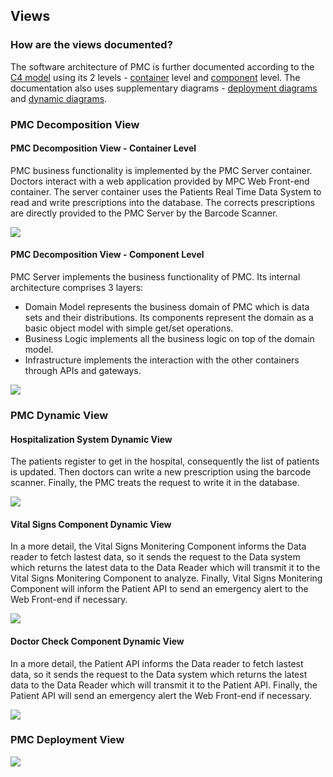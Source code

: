 ## Views

### How are the views documented?

The software architecture of PMC is further documented according to the [C4 model](https://c4model.com/) using its 2 levels - [container](https://c4model.com/#ContainerDiagram) level and [component](https://c4model.com/#ComponentDiagram) level.
The documentation also uses supplementary diagrams - [deployment diagrams](https://c4model.com/#DeploymentDiagram) and [dynamic diagrams](https://c4model.com/#DynamicDiagram).

### PMC Decomposition View
#### PMC Decomposition View - Container Level

PMC business functionality is implemented by the PMC Server container.
Doctors interact with a web application provided by MPC Web Front-end container.
The server container uses the Patients Real Time Data System to read and write prescriptions into the database. The corrects prescriptions are directly provided to the PMC Server by the Barcode Scanner. 


![](embed:PMC_Container_View)

#### PMC Decomposition View - Component Level

PMC Server implements the business functionality of PMC.
Its internal architecture comprises 3 layers:
* Domain Model represents the business domain of PMC which is data sets and their distributions. Its components represent the domain as a basic object model with simple get/set operations.
* Business Logic implements all the business logic on top of the domain model.
* Infrastructure implements the interaction with the other containers through APIs and gateways.

![](embed:PMC_Server_Component_View)

### PMC Dynamic View
#### Hospitalization System Dynamic View

The patients register to get in the hospital, consequently the list of patients is updated. Then doctors can write a new prescription using the barcode scanner. Finally, the PMC treats the request to write it in the database.

![](embed:Hospitalization_System_Dynamic_View)

#### Vital Signs Component Dynamic View
In a more detail, the Vital Signs Monitering Component informs the Data reader to fetch lastest data, so it sends the request to the Data system which returns the latest data to the Data Reader which will transmit it to the Vital Signs Monitering Component to analyze. Finally, Vital Signs Monitering Component will inform the Patient API to send an emergency alert to the Web Front-end if necessary.

![](embed:Vitals_Signs_Component_Dynamic_View)

#### Doctor Check Component Dynamic View
In a more detail, the Patient API informs the Data reader to fetch lastest data, so it sends the request to the Data system which returns the latest data to the Data Reader which will transmit it to the Patient API. Finally, the Patient API will send an emergency alert the Web Front-end if necessary.

![](embed:Doctor_Check_Component_Dynamic_View)

### PMC Deployment View
![](embed:PatientMonitoringandControlPMC-Live-Deployment)
